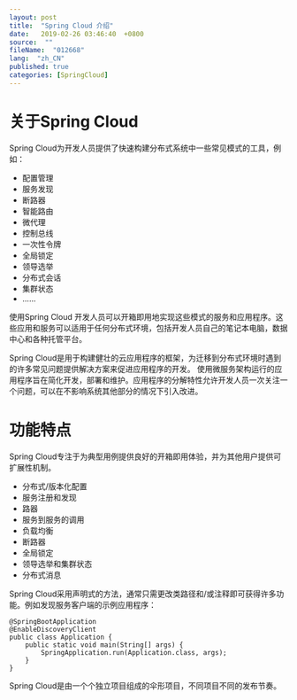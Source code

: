 ```yaml
---
layout: post
title:  "Spring Cloud 介绍"
date:   2019-02-26 03:46:40  +0800
source:  ""
fileName:  "012668"
lang:  "zh_CN"
published: true
categories: [SpringCloud]
---
```


# 关于Spring Cloud 
Spring Cloud为开发人员提供了快速构建分布式系统中一些常见模式的工具，例如：
- 配置管理
- 服务发现
- 断路器
- 智能路由
- 微代理
- 控制总线
- 一次性令牌
- 全局锁定
- 领导选举
- 分布式会话
- 集群状态
- ......

使用Spring Cloud 开发人员可以开箱即用地实现这些模式的服务和应用程序。这些应用和服务可以适用于任何分布式环境，包括开发人员自己的笔记本电脑，数据中心和各种托管平台。

Spring Cloud是用于构建健壮的云应用程序的框架，为迁移到分布式环境时遇到的许多常见问题提供解决方案来促进应用程序的开发。
使用微服务架构运行的应用程序旨在简化开发，部署和维护。应用程序的分解特性允许开发人员一次关注一个问题，可以在不影响系统其他部分的情况下引入改进。

# 功能特点
Spring Cloud专注于为典型用例提供良好的开箱即用体验，并为其他用户提供可扩展性机制。
- 分布式/版本化配置
- 服务注册和发现
- 路器
- 服务到服务的调用
- 负载均衡
- 断路器
- 全局锁定
- 领导选举和集群状态
- 分布式消息

Spring Cloud采用声明式的方法，通常只需更改类路径和/或注释即可获得许多功能。例如发现服务客户端的示例应用程序：

    @SpringBootApplication
    @EnableDiscoveryClient
    public class Application {
        public static void main(String[] args) {
            SpringApplication.run(Application.class, args);
        }
    }

Spring Cloud是由一个个独立项目组成的伞形项目，不同项目不同的发布节奏。
